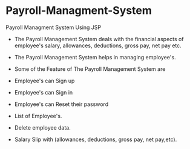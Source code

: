 # Payroll-Managment-System
Payroll Managment System Using JSP

* The Payroll Management System deals with the financial aspects of employee's salary, allowances, deductions, gross pay, net pay etc.
* The Payroll Management System helps in managing employee's.
* Some of the Feature of The Payroll Management System are 

* Employee's can Sign up 
* Employee's can Sign in
* Employee's can Reset their password
* List of Employee's.
* Delete employee data.
* Salary Slip with (allowances, deductions, gross pay, net pay,etc).
